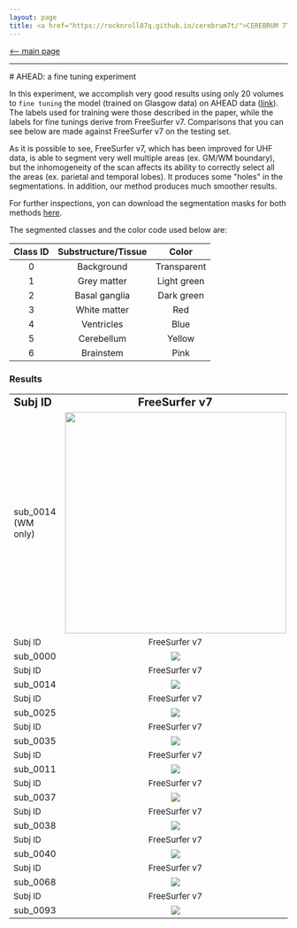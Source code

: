 ```yaml
---
layout: page
title: <a href="https://rocknroll87q.github.io/cerebrum7t/">CEREBRUM 7T</a>
---
```


[<-- main page](https://rocknroll87q.github.io/cerebrum7t/)

<hr>
# AHEAD: a fine tuning experiment

In this experiment, we accomplish very good results using only 20 volumes to `fine tuning` the model (trained on Glasgow data) on AHEAD data  ([link](https://doi.org/10.1016/j.neuroimage.2020.117200)).
The labels used for training were those described in the paper, while the labels for fine tunings derive from FreeSurfer v7.
Comparisons that you can see below are made against FreeSurfer v7 on the testing set.

As it is possible to see, FreeSurfer v7, which has been improved for UHF data, is able to segment very well multiple areas (ex. GM/WM boundary), but the inhomogeneity of the scan affects its ability to correctly select all the areas (ex. parietal and temporal lobes). It produces some "holes" in the segmentations.
In addition, our method produces much smoother results.

For further inspections, yon can download the segmentation masks for both methods [here](https://github.com/rockNroll87q/cerebrum7t/tree/gh-pages/results/AHEAD/seg_labels).
<!--  <tr>
    <td><b style="font-size:30px"></b>sub_0068</td>
    <td><center><img src="./results/AHEAD/GIF/sub-0068_FreeSurfer.gif" width="256" height="352"/></center></td>
    <td><center><img src="./results/AHEAD/GIF/sub-0068_CEREBRUM.gif" width="256" height="352" />  </center></td>
 </tr>-->
The segmented classes and the color code used below are:

| Class ID | Substructure/Tissue |    Color    |
|:--------:|:-------------------:|:-----------:|
|     0    |      Background     | Transparent |
|     1    |     Grey matter     | Light green |
|     2    |    Basal ganglia    |  Dark green |
|     3    |     White matter    |     Red     |
|     4    |      Ventricles     |     Blue    |
|     5    |      Cerebellum     |    Yellow   |
|     6    |      Brainstem      |     Pink    |

### Results

<table align="center" cellspacing="0" cellpadding="0">
 <tr>
 	<td><b style="font-size:20px">Subj ID</b></td>
 	<td><center><b style="font-size:20px">FreeSurfer v7</b></center></td> 
 	<td><center><b style="font-size:20px">CEREBRUM 7T</b></center></td> 
 </tr>
 

 <tr>
    <td><b style="font-size:30px"></b>sub_0014 (WM only)</td>
    <td><center><img src="./results/AHEAD/meshes/sub-0014_FreeSurfer.gif" width="400" /></center></td>
    <td><center><img src="./results/AHEAD/meshes/sub-0014_CEREBRUM.gif" width="400" />  </center></td>
 </tr>
  <tr>
 	<td style="font-size:15px">Subj ID</td>
 	<td><center style="font-size:15px">FreeSurfer v7</center></td> 
 	<td><center style="font-size:15px">CEREBRUM 7T</center></td> 
 </tr>

  <tr>
    <td><b style="font-size:30px"></b>sub_0000</td>
    <td><center><img src="./results/AHEAD/GIF/sub-0000_FreeSurfer.gif" /></center></td>
    <td><center><img src="./results/AHEAD/GIF/sub-0000_CEREBRUM.gif"  />  </center></td>
 </tr>
 
 <tr>
 	<td style="font-size:15px">Subj ID</td>
 	<td><center style="font-size:15px">FreeSurfer v7</center></td> 
 	<td><center style="font-size:15px">CEREBRUM 7T</center></td> 
 </tr>

 <tr>
    <td><b style="font-size:30px"></b>sub_0014</td>
    <td><center><img src="./results/AHEAD/GIF/sub-0014_FreeSurfer.gif" /></center></td>
    <td><center><img src="./results/AHEAD/GIF/sub-0014_CEREBRUM.gif"  />  </center></td>
 </tr>
  <tr>
 	<td style="font-size:15px">Subj ID</td>
 	<td><center style="font-size:15px">FreeSurfer v7</center></td> 
 	<td><center style="font-size:15px">CEREBRUM 7T</center></td> 
 </tr>

  <tr>
    <td><b style="font-size:30px"></b>sub_0025</td>
    <td><center><img src="./results/AHEAD/GIF/sub-0025_FreeSurfer.gif" /></center></td>
    <td><center><img src="./results/AHEAD/GIF/sub-0025_CEREBRUM.gif"  />  </center></td>
 </tr>
 
  <tr>
 	<td style="font-size:15px">Subj ID</td>
 	<td><center style="font-size:15px">FreeSurfer v7</center></td> 
 	<td><center style="font-size:15px">CEREBRUM 7T</center></td> 
 </tr>

  <tr>
    <td><b style="font-size:30px"></b>sub_0035</td>
    <td><center><img src="./results/AHEAD/GIF/sub-0035_FreeSurfer.gif" /></center></td>
    <td><center><img src="./results/AHEAD/GIF/sub-0035_CEREBRUM.gif"  />  </center></td>
 </tr>
  <tr>
 	<td style="font-size:15px">Subj ID</td>
 	<td><center style="font-size:15px">FreeSurfer v7</center></td> 
 	<td><center style="font-size:15px">CEREBRUM 7T</center></td> 
 </tr>

  <tr>
    <td><b style="font-size:30px"></b>sub_0011</td>
    <td><center><img src="./results/AHEAD/GIF/sub-0011_FreeSurfer.gif" /></center></td>
    <td><center><img src="./results/AHEAD/GIF/sub-0011_CEREBRUM.gif"  />  </center></td>
 </tr>

 <tr>
 	<td style="font-size:15px">Subj ID</td>
 	<td><center style="font-size:15px">FreeSurfer v7</center></td> 
 	<td><center style="font-size:15px">CEREBRUM 7T</center></td> 
 </tr>


  <tr>
    <td><b style="font-size:30px"></b>sub_0037</td>
    <td><center><img src="./results/AHEAD/GIF/sub-0037_FreeSurfer.gif" /></center></td>
    <td><center><img src="./results/AHEAD/GIF/sub-0037_CEREBRUM.gif"  />  </center></td>
 </tr>
  <tr>
 	<td style="font-size:15px">Subj ID</td>
 	<td><center style="font-size:15px">FreeSurfer v7</center></td> 
 	<td><center style="font-size:15px">CEREBRUM 7T</center></td> 
 </tr>

  <tr>
    <td><b style="font-size:30px"></b>sub_0038</td>
    <td><center><img src="./results/AHEAD/GIF/sub-0038_FreeSurfer.gif" /></center></td>
    <td><center><img src="./results/AHEAD/GIF/sub-0038_CEREBRUM.gif"  />  </center></td>
 </tr>
 
  <tr>
 	<td style="font-size:15px">Subj ID</td>
 	<td><center style="font-size:15px">FreeSurfer v7</center></td> 
 	<td><center style="font-size:15px">CEREBRUM 7T</center></td> 
 </tr>


  <tr>
    <td><b style="font-size:30px"></b>sub_0040</td>
    <td><center><img src="./results/AHEAD/GIF/sub-0040_FreeSurfer.gif" /></center></td>
    <td><center><img src="./results/AHEAD/GIF/sub-0040_CEREBRUM.gif"  />  </center></td>
 </tr>
  <tr>
 	<td style="font-size:15px">Subj ID</td>
 	<td><center style="font-size:15px">FreeSurfer v7</center></td> 
 	<td><center style="font-size:15px">CEREBRUM 7T</center></td> 
 </tr>

  <tr>
    <td><b style="font-size:30px"></b>sub_0068</td>
    <td><center><img src="./results/AHEAD/GIF/sub-0068_FreeSurfer.gif" /></center></td>
    <td><center><img src="./results/AHEAD/GIF/sub-0068_CEREBRUM.gif"  />  </center></td>
 </tr>
  <tr>
 	<td style="font-size:15px">Subj ID</td>
 	<td><center style="font-size:15px">FreeSurfer v7</center></td> 
 	<td><center style="font-size:15px">CEREBRUM 7T</center></td> 
 </tr>

  <tr>
    <td><b style="font-size:30px"></b>sub_0093</td>
    <td><center><img src="./results/AHEAD/GIF/sub-0093_FreeSurfer.gif" /></center></td>
    <td><center><img src="./results/AHEAD/GIF/sub-0093_CEREBRUM.gif"  />  </center></td>
 </tr>
</table>
